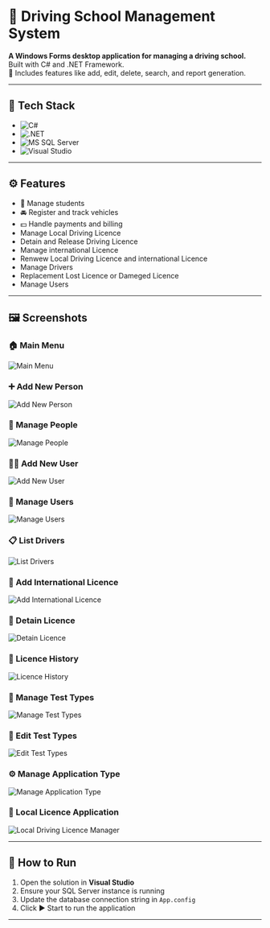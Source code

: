 # 🚗 Driving School Management System

**A Windows Forms desktop application for managing a driving school.**  
Built with C# and .NET Framework.  
🔧 Includes features like add, edit, delete, search, and report generation.

---

## 🧰 Tech Stack

- ![C#](https://img.shields.io/badge/-C%23-239120?style=for-the-badge&logo=c-sharp&logoColor=white)
- ![.NET](https://img.shields.io/badge/-.NET-512BD4?style=for-the-badge&logo=dotnet&logoColor=white)
- ![MS SQL Server](https://img.shields.io/badge/-MS%20SQL%20Server-CC2927?style=for-the-badge&logo=microsoftsqlserver&logoColor=white)
- ![Visual Studio](https://img.shields.io/badge/-VisualStudio-5C2D91?style=for-the-badge&logo=visualstudio&logoColor=white)

---

## ⚙️ Features

- 👤 Manage students
- 🚘 Register and track vehicles
- 💵 Handle payments and billing
- Manage Local Driving Licence
- Detain and Release Driving Licence
- Manage international Licence
- Renwew Local Driving Licence and international Licence
- Manage Drivers
- Replacement Lost Licence or Dameged Licence
- Manage Users
---

## 🖼️ Screenshots

### 🏠 Main Menu  
![Main Menu](Screenshot%20DVLD/Main%20Menu.png)

### ➕ Add New Person  
![Add New Person](Screenshot%20DVLD/Add%20New%20Person.png)

### 👥 Manage People  
![Manage People](Screenshot%20DVLD/Manage%20People.png)

### 🧑‍💼 Add New User  
![Add New User](Screenshot%20DVLD/Add%20New%20User.png)

### 🔐 Manage Users  
![Manage Users](Screenshot%20DVLD/Manage%20Users.png)

### 📋 List Drivers  
![List Drivers](Screenshot%20DVLD/List%20Drivers.png)

### 🛂 Add International Licence  
![Add International Licence](Screenshot%20DVLD/Add%20International%20Licence.png)

### 🚫 Detain Licence  
![Detain Licence](Screenshot%20DVLD/Detain%20Licence.png)

### 📜 Licence History  
![Licence History](Screenshot%20DVLD/Licence%20History.png)

### 🧪 Manage Test Types  
![Manage Test Types](Screenshot%20DVLD/Manage%20Test%20Types.png)

### 🧾 Edit Test Types  
![Edit Test Types](Screenshot%20DVLD/Edit%20Test%20Types.png)

### ⚙️ Manage Application Type  
![Manage Application Type](Screenshot%20DVLD/Manage%20Application%20Type.png)

### 📁 Local Licence Application  
![Local Driving Licence Manager](Screenshot%20DVLD/Local%20Driving%20Licence%20Manager.png)

---

## 🚀 How to Run

1. Open the solution in **Visual Studio**
2. Ensure your SQL Server instance is running
3. Update the database connection string in `App.config`
4. Click ▶️ Start to run the application

---

